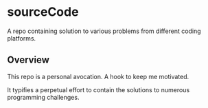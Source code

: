 # sourceCode
A repo containing solution to various problems from different coding platforms.


## Overview

This repo is a personal avocation. A hook to keep me motivated.

It typifies a perpetual effort to contain the solutions to numerous programming challenges.
